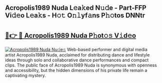 ## Acropolis1989 Nuda L𝚎a𝚔ed N𝚞𝚍e - Part-FFP Vi𝚍𝚎o L𝚎a𝚔s - H𝚘𝚝 O𝚗𝚕yf𝚊ns P𝚑𝚘tos DNNtr

# <h2><a href="http://kf4efj6.oniu.top/?m=Acropolis1989+Nuda">🔗👉 🔴 Acropolis1989 Nuda P𝚑ot𝚘𝚜 V𝚒d𝚎o</a></h2>

[![Acropolis1989 Nuda Nu𝚍e𝚜](https://i.imgur.com/0qMVB7G.gif)](http://kf4efj6.oniu.top/?m=Acropolis1989+Nuda)
Web-based performer and digital media artist Acropolis1989 Nuda, acclaimed for distributing dance and lifestyle ideas through solo and collaborative dance performances and compact clips. The public face of Acropolis1989 Nuda is synonymous with openness and accessibility, but the hidden dimensions of his private life remain a captivating mystery.  
